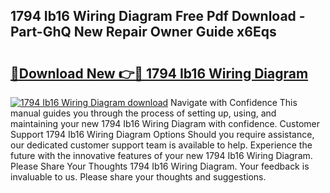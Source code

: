 ## 1794 Ib16 Wiring Diagram Free Pdf Download - Part-GhQ New Repair Owner Guide x6Eqs

# <h2><a href="http://dfmzdj.blite.top/?on=1794+Ib16+Wiring+Diagram">🔗Download New 👉🔴 1794 Ib16 Wiring Diagram</a></h2>

[![1794 Ib16 Wiring Diagram download](https://i.imgur.com/lujVjoI.png)](http://dfmzdj.blite.top/?on=1794+Ib16+Wiring+Diagram)
Navigate with Confidence This manual guides you through the process of setting up, using, and maintaining your new 1794 Ib16 Wiring Diagram with confidence. Customer Support 1794 Ib16 Wiring Diagram Options Should you require assistance, our dedicated customer support team is available to help. Experience the future with the innovative features of your new 1794 Ib16 Wiring Diagram. Please Share Your Thoughts 1794 Ib16 Wiring Diagram. Your feedback is invaluable to us. Please share your thoughts and suggestions.
